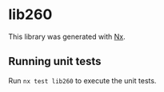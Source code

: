 # lib260

This library was generated with [Nx](https://nx.dev).

## Running unit tests

Run `nx test lib260` to execute the unit tests.
